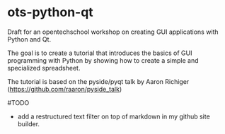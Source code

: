 # ots-python-qt

Draft for an opentechschool workshop on creating GUI applications with Python and Qt.

The goal is to create a tutorial that introduces the basics of GUI programming with Python by showing how to create a simple and specialized spreadsheet.

The tutorial is based on the pyside/pyqt talk by Aaron Richiger (https://github.com/raaron/pyside_talk)

#TODO
- add a restructured text filter on top of markdown in my github site builder.
